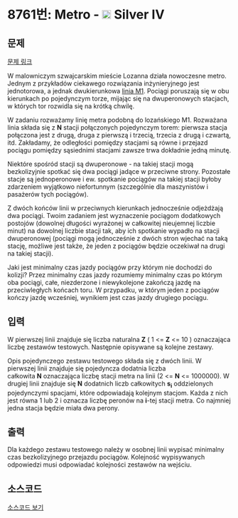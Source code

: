 # 8761번: Metro - <img src="https://static.solved.ac/tier_small/7.svg" style="height:20px" /> Silver IV

<!-- performance -->

<!-- 문제 제출 후 깃허브에 푸시를 했을 때 제출한 코드의 성능이 입력될 공간입니다.-->

<!-- end -->

## 문제

[문제 링크](https://boj.kr/8761)


<p>W malowniczym szwajcarskim mieście Lozanna działa nowoczesne metro. Jednym z przykładów ciekawego rozwiązania inżynieryjnego jest jednotorowa, a jednak dwukierunkowa&nbsp;<a href="http://en.wikipedia.org/wiki/Lausanne_Metro#Line_M1" target="_blank">linia M1</a>. Pociągi poruszają się w obu kierunkach po pojedynczym torze, mijając się na dwuperonowych stacjach, w których tor rozwidla się na krótką chwilę.</p>

<p>W zadaniu rozważamy linię metra podobną do lozańskiego M1. Rozważana linia składa się z&nbsp;<strong>N</strong>&nbsp;stacji połączonych pojedynczym torem: pierwsza stacja połączona jest z drugą, druga z pierwszą i trzecią, trzecia z drugą i czwartą, itd. Zakładamy, że odległości pomiędzy stacjami są równe i przejazd pociągu pomiędzy sąsiednimi stacjami zawsze trwa dokładnie jedną minutę.</p>

<p>Niektóre spośród stacji są dwuperonowe - na takiej stacji mogą bezkolizyjnie spotkać się dwa pociągi jadące w przeciwne strony. Pozostałe stacje są jednoperonowe i ew. spotkanie pociągów na takiej stacji byłoby zdarzeniem wyjątkowo niefortunnym (szczególnie dla maszynistów i pasażerów tych pociągów).</p>

<p>Z dwóch końców linii w przeciwnych kierunkach jednocześnie odjeżdżają dwa pociągi. Twoim zadaniem jest wyznaczenie pociągom dodatkowych postojów (dowolnej długości wyrażonej w całkowitej nieujemnej liczbie minut) na dowolnej liczbie stacji tak, aby ich spotkanie wypadło na stacji dwuperonowej (pociągi mogą jednocześnie z dwóch stron wjechać na taką stację, możliwe jest także, że jeden z pociągów będzie oczekiwał na drugi na takiej stacji).</p>

<p>Jaki jest minimalny czas jazdy pociągów przy którym nie dochodzi do kolizji? Przez minimalny czas jazdy rozumiemy minimalny czas po którym oba pociągi, całe, niezderzone i niewykolejone zakończą jazdę na przeciwległych końcach toru. W przypadku, w którym jeden z pociągów kończy jazdę wcześniej, wynikiem jest czas jazdy drugiego pociągu.</p>



## 입력


<p>W pierwszej linii znajduje się liczba naturalna&nbsp;<strong>Z</strong>&nbsp;( 1 &lt;=&nbsp;<strong>Z</strong>&nbsp;&lt;= 10 ) oznaczająca liczbę zestawów testowych. Następnie opisywane są kolejne zestawy.</p>

<p>Opis pojedynczego zestawu testowego składa się z dwóch linii. W pierwszej linii znajduje się pojedyncza dodatnia liczba całkowita&nbsp;<strong>N</strong>&nbsp;oznaczająca liczbę stacji metra na linii (2 &lt;=&nbsp;<strong>N</strong>&nbsp;&lt;= 1000000). W drugiej linii znajduje się&nbsp;<strong>N</strong>&nbsp;dodatnich liczb całkowitych&nbsp;<strong>s<sub>i</sub></strong>&nbsp;oddzielonych pojedynczymi spacjami, które odpowiadają kolejnym stacjom. Każda z nich jest równa 1 lub 2 i oznacza liczbę peronów na&nbsp;<strong>i</strong>-tej stacji metra. Co najmniej jedna stacja będzie miała dwa perony.</p>



## 출력


<p>Dla każdego zestawu testowego należy w osobnej linii wypisać minimalny czas bezkolizyjnego przejazdu pociągów. Kolejność wypisywanych odpowiedzi musi odpowiadać kolejności zestawów na wejściu.</p>



## 소스코드

[소스코드 보기](Metro.cpp)